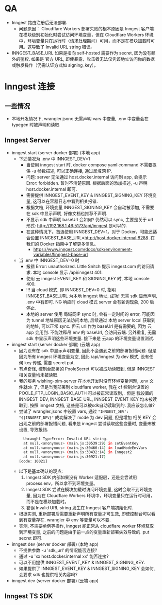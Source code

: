 # QA
- Inngest 路由注册后无法部署.
   - 问题原因： Cloudflare Workers 部署失败的根本原因是 Inngest 客户端在模块级别初始化时尝试访问环境变量，但在 Cloudflare Workers 环境中，环境变量只在运行时（请求处理期间）可用，而不是在模块加载时可用。这导致了 Invalid URL string 错误。
- INNGEST_BASE_URL 如果是指向 self-hosted 需要作为 secret, 因为没有额外的鉴权. 如果是 官方 URL, 即使暴露，攻击者无法仅凭该地址访问你的数据或触发操作（仍需认证方式如 signing_key）。

# Inngest 连接
## 一些情况
- 本地开发情况下, wrangler.jsonc 无需声明 vars 中变量, .env 中变量会在 typegen 时被声明和读取.
## Inngest Server
- inngest start (server docker 部署) (本地 app)
   - 下述情况为 .env 中 INNGEST_DEV=1
     - 当使用 inngest start 时, docker compose yaml command 不需要提供 -u 参数描述, 可以正确连接, 通过局域网 IP.
     - 问题: server 无法通过 host.docker.internal 访问到 app, 会提示 Error: forbidden. 暂时不清楚原因. 根据后面的添加描述, -u 声明 host.docker.internal 即可.
     - 需要提供 INNGEST_EVENT_KEY & INNGEST_SIGNING_KEY 环境变量, 这可以在容器日志中看到相关报错.
     - 根据文档, 环境变量 INNGEST_SIGNING_KEY 会自动被添加, 不需要在 sdk 中显示声明, 好像文档也推荐不声明.
     - 不显示 sdk 中声明 baseUrl 会如何? 仍然可以 sync, 主要是关于 url 形式: http://192.168.1.46:5173/api/inngest 是可以的.
     - 在这种情况下，首选使用 INNGEST_DEV=1。对于 Docker，可能还适合设置 INNGEST_BASE_URL=http://host.docker.internal:8288 .在我们的 Docker 指南中了解更多信息。
       - https://www.inngest.com/docs/sdk/environment-variables#inngest-base-url
   - 当 .env 中 INNGEST_DEV=0 时
     - 报错 Error: unauthorized. Little Snitch 提示 inngest.com 的访问请求. 本地 console 显示 /api/inngest 401.
     - 使用 云 inngest EVENT_KEY 和 SIGNING_KEY 时, 本地 console 400.
     - !!! 当 cloud 模式, 即 INNGEST_DEV=0 时, 指明 INNGEST_BASE_URL 为本地 inngest 地址, 成功! 无需 sdk 显示声明, .env 中有即可. NG 响应时 cloud 模式 server 会有轮询现象, 200 后停止.
     - 本地的 server 使用 局域网IP sync 时, 会有一定时间的 error, 可能因为 tunnel 地址原因无法访问本地, 后续通过 本地 server local 获取到的地址, 可以正常 sync. 但云 url 作为 baseUrl 是有需要的, 因为 云 app 会用到. 不能注释吊 env 的 baseUrl, 会访问云端. 另外重复, 无需 sdk 中显示声明这些环境变量. 接下来是 云app 的环境变量设置测试.
- inngest start (server docker 部署) (云端 app)
  - 因为没有在 sdk 中显示声明变量, 因此不会遇到之前的部署报错问题. 但是因为所有 inngest 环境变量为空, 因此 /api/inngest 为 dev 模式, 没有任何 key 传递, 需要 secret put.
  - 有点奇怪, 控制台部署的 PooleSecret 可以被成功读取到, 但是 INNGEST 相关变量均未被读取.
  - 我的服务 wishing-pim-server 在本地开发时没有环境变量问题, .env 文件就ok 了, 但是当我部署到 cloudflare worker, 我在 cf 控制台设置的 POOLE_FTP_LOGIN_BASIC_AUTH 可以被正常读取到, . 但是 我设置的 INNGEST_DEV, INNGEST_BASE_URL, INNGEST_EVENT_KEY 均未被读取到, 按照 inngest 文档, 这些是可以被sdk自动读取到的. 我应该怎么做?
  - 尝试了 wrangler.jsonc 中设置 vars, 通过 `"INNGEST_DEV": "${INNGEST_DEV}"` 成功解决了 mode 为 dev 问题, 但是增加 相关 KEY 会出现之前的部署报错问题,  看来是 inngest 尝试读取这些变量时, 变量未被设置, 导致报错.
    ```bash
      Uncaught TypeError: Invalid URL string.
      at null.<anonymous> (main.js:30539:29) in setEventKey
      at null.<anonymous> (main.js:30460:14) in loadModeEnvVars
      at null.<anonymous> (main.js:30432:14) in Inngest2
      at null.<anonymous> (main.js:30921:17)
    [code: 10021]
    ```
  - 以下是基本确认的观点: 
    1. Inngest SDK 内部如果没有 Worker 适配层，还是会尝试用 process.env，所以拿不到环境变量。
    2. Inngest SDK 尝试在模块加载时访问环境变量, 这时会取不到环境变量, 因为在 Cloudflare Workers 环境中，环境变量只在运行时可用，而不是在模块加载时。
    3. 错误 Invalid URL string 发生在 Inngest 客户端初始化时.
  - 根据实测, 重新部署后需要重新声明所有变量才可生效, 即使控制台可以看到有变量存在. wrangler 中 env 等变量可以不要.
  - 实测, 不需要单例等操作, inngest 能正常从 cloudflare worker 环境获取到环境变量, 之前的问题是由于前一点的变量重新部署失效导致的. put secret 即可.
- inngest dev (server docker 部署) (本地 app)
  - 不提供参数 -u 'sdk_url' 的情况能否连接?
  - 通过 -u 'xx host.docker.internal xx' 能否连接?
  - 可以不用提供 INNGEST_EVENT_KEY & INNGEST_SIGNING_KEY.
  - 如果提供了 INNGEST_EVENT_KEY & INNGEST_SIGNING_KEY 会如何, 会要求 sdk 也提供相关内容吗?
- inngest dev (server docker 部署) (云端 app)

## Inngest TS SDK